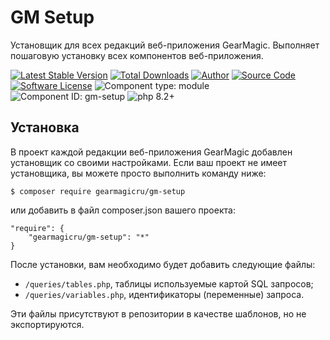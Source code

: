 # GM Setup

Установщик для всех редакций веб-приложения GearMagic. Выполняет пошаговую установку всех компонентов веб-приложения.

[![Latest Stable Version](https://img.shields.io/packagist/v/gearmagicru/gm-setup.svg)](https://packagist.org/packages/gearmagicru/gm-setup)
[![Total Downloads](https://img.shields.io/packagist/dt/gearmagicru/gm-setup.svg)](https://packagist.org/packages/gearmagicru/gm-setup)
[![Author](https://img.shields.io/badge/author-anton.tivonenko@gmail.com-blue.svg)](mailto:anton.tivonenko@gmail)
[![Source Code](https://img.shields.io/badge/source-gearmagicru/gm--setup-blue.svg)](https://github.com/gearmagicru/gm-setup)
[![Software License](https://img.shields.io/badge/license-MIT-brightgreen.svg)](https://github.com/gearmagicru/gm-setup/blob/master/LICENSE)
![Component type: module](https://img.shields.io/badge/component%20type-module-green.svg)
![Component ID: gm-setup](https://img.shields.io/badge/component%20id-gm.setup-green.svg)
![php 8.2+](https://img.shields.io/badge/php-min%208.2-red.svg)

## Установка

В проект каждой редакции веб-приложения GearMagic добавлен установщик со своими настройками. 
Если ваш проект не имеет установщика, вы можете просто выполнить команду ниже:

```
$ composer require gearmagicru/gm-setup
```

или добавить в файл composer.json вашего проекта:
```
"require": {
	"gearmagicru/gm-setup": "*"
}
```

После установки, вам необходимо будет добавить следующие файлы:
- `/queries/tables.php`, таблицы используемые картой SQL запросов;
- `/queries/variables.php`, идентификаторы (переменные) запроса.

Эти файлы присутствуют в репозитории в качестве шаблонов, но не экспортируются.

